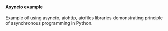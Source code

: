 #### Asyncio example 

Example of using asyncio, aiohttp, aiofiles libraries demonstrating principle of asynchronous programming in Python.
